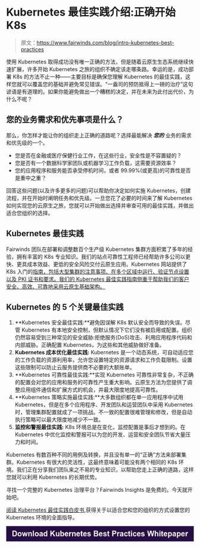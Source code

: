 # Kubernetes 最佳实践介绍:正确开始 K8s

> 原文：<https://www.fairwinds.com/blog/intro-kubernetes-best-practices>

 使用 Kubernetes 取得成功没有唯一正确的方法，但是随着云原生生态系统继续快速扩展，许多开始 Kubernetes 之旅的组织不确定该走哪条路。幸运的是，成功部署 K8s 的方法不止一种——主要目标是确保您理解 Kubernetes 的最佳实践，这样您就可以覆盖您的基础并避免常见错误。“一盎司的预防抵得上一磅的治疗”这句谚语是有道理的。如果你能避免做出一个糟糕的决定，并在未来为此付出代价，为什么不呢？

## 您的业务需求和优先事项是什么？

那么，你怎样才能让你的组织走上正确的道路呢？选择最能解决 ***您的*** 业务的需求和优先级的一个。

*   您是否在金融或医疗保健行业工作，在这些行业，安全性是不容置疑的？
*   您是否有一个数据科学家团队或机器学习工作负载，这需要资源效率？
*   您的应用程序和服务能否承受停机时间，或者 99.99%(或更高)的可靠性是否是重中之重？

回答这些问题(以及许多更多的问题)可以帮助你决定如何实施 Kubernetes，创建流程，并在开始时阐明任务和优先级。一旦您花了必要的时间来了解 Kubernetes 如何实现您的云原生之旅，您就可以开始做出选择并审查可用的最佳实践，并做出适合您组织的选择。

## Kubernetes 最佳实践

Fairwinds 团队在部署和调整数百个生产级 Kubernetes 集群方面积累了多年的经验，拥有丰富的 K8s 专业知识。我们的站点可靠性工程师已经帮助许多公司以更快、更具成本效益、更低的安全风险交付云原生应用。Kubernetes 网站提供了 K8s 入门的[指南，包括大型集群的注意事项、在多个区域中运行、验证节点设置以及 PKI 证书和要求。我们的 Kubernetes 最佳实践指南侧重于帮助我们的客户安全、高效、可靠地采用云原生基础架构。](https://kubernetes.io/docs/setup/best-practices/)

## Kubernetes 的 5 个关键最佳实践

1.  **Kubernetes 安全最佳实践:**避免因误解 K8s 默认安全而导致的失误。尽管 Kubernetes 有本地安全控制，但默认情况下它们没有被启用或配置。组织仍然容易受到三种常见的安全威胁:拒绝服务(DoS)攻击、利用应用程序代码和内部威胁。正确配置 Kubernetes，为这些和其他威胁做好准备。
2.  **Kubernetes 成本优化最佳实践:** Kubernetes 是一个动态系统，可自动适应您的工作负载的资源利用率，允许您设置特定的资源请求和工作负载限制。设置这些限制可以防止云服务提供商不必要的大额账单。
3.  **Kubernetes 可靠性最佳实践:**实现 Kubernetes 可靠性非常复杂，不正确的配置会对您的应用和服务的可靠性产生重大影响。云原生方法为您提供了调整应用组件通信和扩展方式的机会，并最大限度地提高可靠性。
4.  **Kubernetes 策略实施最佳实践:**大多数组织都在单一应用程序中试用 Kubernetes，但是在多个应用程序、开发团队和运营团队中采用 Kubernetes 时，管理集群配置就成了一项挑战。不一致的配置很难管理和修改，但是自动执行策略可以最大限度地减少不一致。
5.  **监控和警报最佳实践:** K8s 环境总是在变化，监控配置是事后才想到的。在 Kubernetes 中优化监控和警报可以为您的开发、运营和安全团队节省大量压力和时间。

Kubernetes 有数百种不同的用例及转换，并且没有单一的“正确”方法来部署集群。Kubernetes 有很大的灵活性，这最终意味着可能没有两个相同的 K8s 环境。我们正在分享我们团队来之不易的专业知识，以帮助您走上正确的道路，这样您就可以利用 Kubernetes 的长期优势。

寻找一个完整的 Kubernetes 治理平台？Fairwinds Insights 是免费的。今天就开始吧。

[阅读 Kubernetes 最佳实践白皮书](/kubernetes-best-practices-comprehensive-white-paper),获得关于以适合您和您的组织的方式设置您的 Kubernetes 环境的全面指导。

[![Download Kubernetes Best Practices Whitepaper](img/c38df324d5163c7ccc9c6b998a78ad26.png)](https://cta-redirect.hubspot.com/cta/redirect/2184645/cb39a009-a458-4282-9211-41e010cb3376)